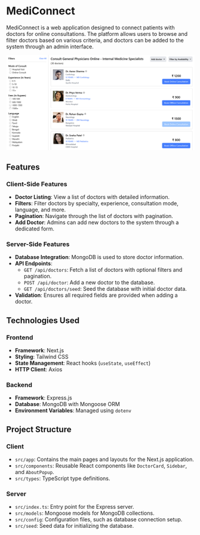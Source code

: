 # MediConnect

MediConnect is a web application designed to connect patients with doctors for online consultations. The platform allows users to browse and filter doctors based on various criteria, and doctors can be added to the system through an admin interface.

![alt text](image.png)

## Features

### Client-Side Features
- **Doctor Listing**: View a list of doctors with detailed information.
- **Filters**: Filter doctors by specialty, experience, consultation mode, language, and more.
- **Pagination**: Navigate through the list of doctors with pagination.
- **Add Doctor**: Admins can add new doctors to the system through a dedicated form.

### Server-Side Features
- **Database Integration**: MongoDB is used to store doctor information.
- **API Endpoints**:
  - `GET /api/doctors`: Fetch a list of doctors with optional filters and pagination.
  - `POST /api/doctor`: Add a new doctor to the database.
  - `GET /api/doctors/seed`: Seed the database with initial doctor data.
- **Validation**: Ensures all required fields are provided when adding a doctor.

## Technologies Used

### Frontend
- **Framework**: Next.js
- **Styling**: Tailwind CSS
- **State Management**: React hooks (`useState`, `useEffect`)
- **HTTP Client**: Axios

### Backend
- **Framework**: Express.js
- **Database**: MongoDB with Mongoose ORM
- **Environment Variables**: Managed using `dotenv`

## Project Structure

### Client
- `src/app`: Contains the main pages and layouts for the Next.js application.
- `src/components`: Reusable React components like `DoctorCard`, `Sidebar`, and `AboutPopup`.
- `src/types`: TypeScript type definitions.

### Server
- `src/index.ts`: Entry point for the Express server.
- `src/models`: Mongoose models for MongoDB collections.
- `src/config`: Configuration files, such as database connection setup.
- `src/seed`: Seed data for initializing the database.
